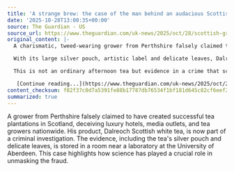 ```yaml
---
title: 'A strange brew: the case of the man behind an audacious Scottish tea fraud'
date: '2025-10-28T13:00:35+00:00'
source: The Guardian - US
source_url: https://www.theguardian.com/uk-news/2025/oct/28/scottish-grown-tea-tam-o-braan
original_content: |-
  A charismatic, tweed-wearing grower from Perthshire falsely claimed to be able to create thriving tea plantations in Scotland. His elaborate deception took in luxury hotels, media outlets and tea growers across the country

  With its large silver pouch, artistic label and delicate leaves, Dalreoch Scottish white tea might be expected to grace elegant cups with saucers, perhaps with a scone served on the side. Instead, it is nestled with an array of numbered polythene packets in a room just off a laboratory at the University of Aberdeen.

  This is not an ordinary afternoon tea but evidence in a crime that science helped solve.

   [Continue reading...](https://www.theguardian.com/uk-news/2025/oct/28/scottish-grown-tea-tam-o-braan)
content_checksum: f82f37c0d7a5391fe88b17787db76534f1bf181d645c82cf6eef2211096bcfc8
summarized: true
---
```


A grower from Perthshire falsely claimed to have created successful tea plantations in Scotland, deceiving luxury hotels, media outlets, and tea growers nationwide. His product, Dalreoch Scottish white tea, is now part of a criminal investigation. The evidence, including the tea's silver pouch and delicate leaves, is stored in a room near a laboratory at the University of Aberdeen. This case highlights how science has played a crucial role in unmasking the fraud.